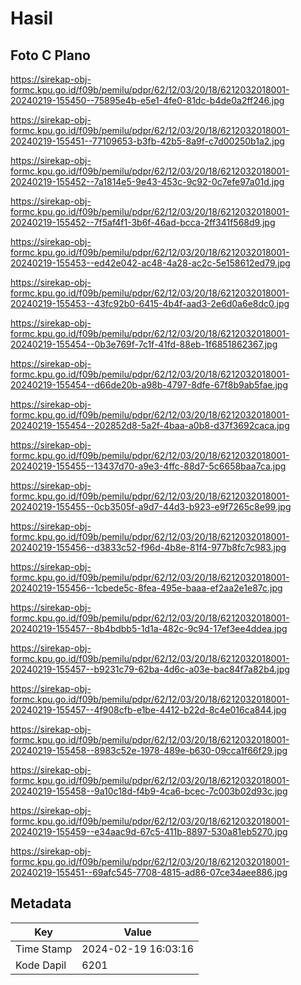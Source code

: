 # Hasil

## Foto C Plano

https://sirekap-obj-formc.kpu.go.id/f09b/pemilu/pdpr/62/12/03/20/18/6212032018001-20240219-155450--75895e4b-e5e1-4fe0-81dc-b4de0a2ff246.jpg

https://sirekap-obj-formc.kpu.go.id/f09b/pemilu/pdpr/62/12/03/20/18/6212032018001-20240219-155451--77109653-b3fb-42b5-8a9f-c7d00250b1a2.jpg

https://sirekap-obj-formc.kpu.go.id/f09b/pemilu/pdpr/62/12/03/20/18/6212032018001-20240219-155452--7a1814e5-9e43-453c-9c92-0c7efe97a01d.jpg

https://sirekap-obj-formc.kpu.go.id/f09b/pemilu/pdpr/62/12/03/20/18/6212032018001-20240219-155452--7f5af4f1-3b6f-46ad-bcca-2ff341f568d9.jpg

https://sirekap-obj-formc.kpu.go.id/f09b/pemilu/pdpr/62/12/03/20/18/6212032018001-20240219-155453--ed42e042-ac48-4a28-ac2c-5e158612ed79.jpg

https://sirekap-obj-formc.kpu.go.id/f09b/pemilu/pdpr/62/12/03/20/18/6212032018001-20240219-155453--43fc92b0-6415-4b4f-aad3-2e6d0a6e8dc0.jpg

https://sirekap-obj-formc.kpu.go.id/f09b/pemilu/pdpr/62/12/03/20/18/6212032018001-20240219-155454--0b3e769f-7c1f-41fd-88eb-1f6851862367.jpg

https://sirekap-obj-formc.kpu.go.id/f09b/pemilu/pdpr/62/12/03/20/18/6212032018001-20240219-155454--d66de20b-a98b-4797-8dfe-67f8b9ab5fae.jpg

https://sirekap-obj-formc.kpu.go.id/f09b/pemilu/pdpr/62/12/03/20/18/6212032018001-20240219-155454--202852d8-5a2f-4baa-a0b8-d37f3692caca.jpg

https://sirekap-obj-formc.kpu.go.id/f09b/pemilu/pdpr/62/12/03/20/18/6212032018001-20240219-155455--13437d70-a9e3-4ffc-88d7-5c6658baa7ca.jpg

https://sirekap-obj-formc.kpu.go.id/f09b/pemilu/pdpr/62/12/03/20/18/6212032018001-20240219-155455--0cb3505f-a9d7-44d3-b923-e9f7265c8e99.jpg

https://sirekap-obj-formc.kpu.go.id/f09b/pemilu/pdpr/62/12/03/20/18/6212032018001-20240219-155456--d3833c52-f96d-4b8e-81f4-977b8fc7c983.jpg

https://sirekap-obj-formc.kpu.go.id/f09b/pemilu/pdpr/62/12/03/20/18/6212032018001-20240219-155456--1cbede5c-8fea-495e-baaa-ef2aa2e1e87c.jpg

https://sirekap-obj-formc.kpu.go.id/f09b/pemilu/pdpr/62/12/03/20/18/6212032018001-20240219-155457--8b4bdbb5-1d1a-482c-9c94-17ef3ee4ddea.jpg

https://sirekap-obj-formc.kpu.go.id/f09b/pemilu/pdpr/62/12/03/20/18/6212032018001-20240219-155457--b9231c79-62ba-4d6c-a03e-bac84f7a82b4.jpg

https://sirekap-obj-formc.kpu.go.id/f09b/pemilu/pdpr/62/12/03/20/18/6212032018001-20240219-155457--4f908cfb-e1be-4412-b22d-8c4e016ca844.jpg

https://sirekap-obj-formc.kpu.go.id/f09b/pemilu/pdpr/62/12/03/20/18/6212032018001-20240219-155458--8983c52e-1978-489e-b630-09cca1f66f29.jpg

https://sirekap-obj-formc.kpu.go.id/f09b/pemilu/pdpr/62/12/03/20/18/6212032018001-20240219-155458--9a10c18d-f4b9-4ca6-bcec-7c003b02d93c.jpg

https://sirekap-obj-formc.kpu.go.id/f09b/pemilu/pdpr/62/12/03/20/18/6212032018001-20240219-155459--e34aac9d-67c5-411b-8897-530a81eb5270.jpg

https://sirekap-obj-formc.kpu.go.id/f09b/pemilu/pdpr/62/12/03/20/18/6212032018001-20240219-155451--69afc545-7708-4815-ad86-07ce34aee886.jpg


## Metadata

| Key        | Value               |
| ---------- | ------------------- |
| Time Stamp | 2024-02-19 16:03:16 |
| Kode Dapil | 6201                |




